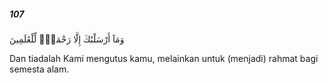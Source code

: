 ##### 107

<span class="ayah">وَمَآ أَرْسَلْنَٰكَ إِلَّا رَحْمَةًۭ لِّلْعَٰلَمِينَ</span>

<span class="ayah_translation">Dan tiadalah Kami mengutus kamu, melainkan untuk (menjadi) rahmat bagi semesta alam.</span>
